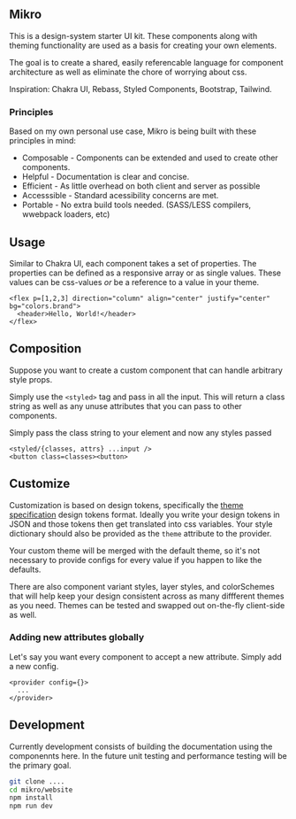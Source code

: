 ## Mikro

This is a design-system starter UI kit. These components along with theming functionality are used as a basis for creating your own elements.

The goal is to create a shared, easily referencable language for component architecture as well as eliminate the chore of worrying about css.

Inspiration: Chakra UI, Rebass, Styled Components, Bootstrap, Tailwind.

### Principles

Based on my own personal use case, Mikro is being built with these principles in mind:

- Composable - Components can be extended and used to create other components.
- Helpful - Documentation is clear and concise. 
- Efficient - As little overhead on both client and server as possible
- Accesssible - Standard acessibility concerns are met.
- Portable - No extra build tools needed. (SASS/LESS compilers, wwebpack loaders, etc)

## Usage

Similar to Chakra UI, each component takes a set of properties. The properties can be defined as a responsive array or as single values. These values can be css-values _or_ be a reference to a value in your theme.

```marko
<flex p=[1,2,3] direction="column" align="center" justify="center" bg="colors.brand">
  <header>Hello, World!</header>
</flex>
```

## Composition

Suppose you want to create a custom component that can handle arbitrary style props.

Simply use the `<styled>` tag and pass in all the input. This will return a class string as well as any unuse attributes that you can pass to other components.

Simply pass the class string to your element and now any styles passed 

```marko
<styled/{classes, attrs} ...input />
<button class=classes><button>
```

## Customize

Customization is based on design tokens, specifically the [theme specification](https://styled-system.com/theme-specification/) design tokens format. Ideally you write your design tokens in JSON and those tokens then get translated into css variables. Your style dictionary should also be provided as the `theme` attribute to the provider.

Your custom theme will be merged with the default theme, so it's not necessary to provide configs for every value if you happen to like the defaults.

There are also component variant styles, layer styles, and colorSchemes that will help keep your design consistent across as many diffferent themes as you need. Themes can be tested and swapped out on-the-fly client-side as well.

### Adding new attributes globally

Let's say you want every component to accept a new attribute. Simply add a new config.

```marko
<provider config={}>
  ...
</provider>
```

## Development

Currently development consists of building the documentation using the componennts here. In the future unit testing and performance testing will be the primary goal.

```sh
git clone ....
cd mikro/website
npm install
npm run dev
```
